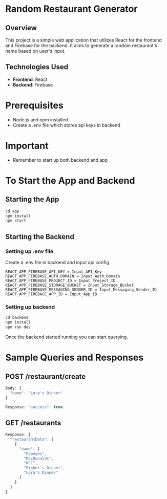 # Random Restaurant Generator

## Overview

This project is a simple web application that utilizes React for the frontend and Firebase for the backend. 
It aims to generate a random restaurant's name based on user's input.

## Technologies Used

- **Frontend**: React
- **Backend**: Firebase

# Prerequisites

- Node.js and npm installed
- Create a .env file which stores api keys in backend

# Important
- Remember to start up both backend and app

# To Start the App and Backend

## Starting the App
```javascript
cd app
npm install
npm start
```

## Starting the Backend

### Setting up .env file
Create a .env file in backend and input api config
```
REACT_APP_FIREBASE_API_KEY = Input_API_Key
REACT_APP_FIREBASE_AUTH_DOMAIN = Input_Auth_Domain
REACT_APP_FIREBASE_PROJECT_ID = Input_Project_ID
REACT_APP_FIREBASE_STORAGE_BUCKET = Input_Storage_Bucket
REACT_APP_FIREBASE_MESSAGING_SENDER_ID = Input_Messaging_Sender_ID
REACT_APP_FIREBASE_APP_ID = Input_App_ID
```

### Setting up backend
```javascript
cd backend
npm install
npm run dev
```
Once the backend started running you can start querying.

# Sample Queries and Responses

## POST /restaurant/create
```javascript
Body: {
  "name": "Lora's Dinner"
}

Response: "success": true
```

## GET /restaurants
```javascript
Response: {
  "restaurantData": [
    {
      "name": [
        "Popeyes",
        "MacDonalds",
        "KFC",
        "Fisher's Dinner",
        "Lora's Dinner"
      ]
    }
  ]
}
```
